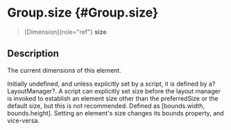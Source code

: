 Group.size {#Group.size}
==========

> [Dimension]{role="ref"} **size**

Description
-----------

The current dimensions of this element.

Initially undefined, and unless explicitly set by a script, it is
defined by a?LayoutManager?. A script can explicitly set size before the
layout manager is invoked to establish an element size other than the
preferredSize or the default size, but this is not recommended. Defined
as \[bounds.width, bounds.height\]. Setting an element\'s size changes
its bounds property, and vice-versa.
